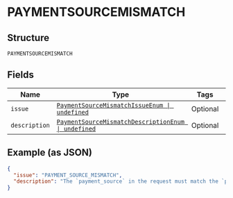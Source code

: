 
# PAYMENTSOURCEMISMATCH

## Structure

`PAYMENTSOURCEMISMATCH`

## Fields

| Name | Type | Tags | Description |
|  --- | --- | --- | --- |
| `issue` | [`PaymentSourceMismatchIssueEnum \| undefined`](../../doc/models/payment-source-mismatch-issue-enum.md) | Optional | - |
| `description` | [`PaymentSourceMismatchDescriptionEnum \| undefined`](../../doc/models/payment-source-mismatch-description-enum.md) | Optional | - |

## Example (as JSON)

```json
{
  "issue": "PAYMENT_SOURCE_MISMATCH",
  "description": "The `payment_source` in the request must match the `payment_source` used for the authorization or capture referenced by `previous_transaction_reference`. Please use `previous_transaction_reference` whose `payment_source` matches with the `payment_source` specified in the order."
}
```

